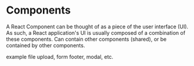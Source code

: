# Components

A React Component can be thought of as a piece of the user interface (UI). As such, a React application's UI is usually composed of a combination of these components. Can contain other components (shared), or be contained by other components.

example file upload, form footer, modal, etc.

